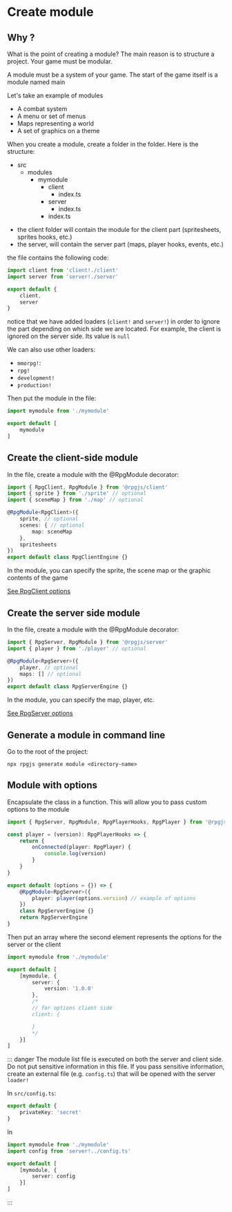 # Create module

## Why ?

What is the point of creating a module? The main reason is to structure a project. Your game must be modular.

A module must be a system of your game. The start of the game itself is a module named main

Let's take an example of modules
- A combat system
- A menu or set of menus
- Maps representing a world
- A set of graphics on a theme

When you create a module, create a folder in the <PathTo to="modDir" /> folder. Here is the structure:

* src
    * modules
        * mymodule
            * client
                * index.ts
            * server
                * index.ts
            * index.ts

- the client folder will contain the module for the client part (spritesheets, sprites hooks, etc.)
- the server, will contain the server part (maps, player hooks, events, etc.)

the <PathTo to="modDir" file="mymodule/index.ts" /> file contains the following code:

```ts
import client from 'client!./client'
import server from 'server!./server'

export default {
    client,
    server
}
```

notice that we have added loaders (`client!` and `server!`) in order to ignore the part depending on which side we are located. For example, the client is ignored on the server side. Its value is `null`

We can also use other loaders: 

- `mmorpg!`: 
- `rpg!`
- `development!`
- `production!`

Then put the module in the <PathTo to="moduleIndex" /> file:

```ts
import mymodule from './mymodule'

export default [
    mymodule
]
```

## Create the client-side module

In the <PathTo to="modDir" file="mymodule/client/index.ts" /> file, create a module with the @RpgModule decorator:

```ts
import { RpgClient, RpgModule } from '@rpgjs/client'
import { sprite } from './sprite' // optional
import { sceneMap } from './map' // optional

@RpgModule<RpgClient>({ 
    sprite, // optional
    scenes: { // optional
        map: sceneMap
    },
    spritesheets
})
export default class RpgClientEngine {}
```

In the module, you can specify the sprite, the scene map or the graphic contents of the game

[See RpgClient options](/classes/client.html#rpgclient-decorator)

## Create the server side module

In the <PathTo to="modDir" file="mymodule/server/index.ts" /> file, create a module with the @RpgModule decorator:

```ts
import { RpgServer, RpgModule } from '@rpgjs/server'
import { player } from './player' // optional

@RpgModule<RpgServer>({ 
    player, // optional
    maps: [] // optional
})
export default class RpgServerEngine {}
```

In the module, you can specify the map, player, etc.

[See RpgServer options](/classes/server.html#rpgmodule-rpgserver-decorator)

## Generate a module in command line

Go to the root of the project:

`npx rpgjs generate module <directory-name>`

## Module with options

Encapsulate the class in a function. This will allow you to pass custom options to the module

<PathTo to="modDir" file="mymodule/server/index.ts" />

```ts
import { RpgServer, RpgModule, RpgPlayerHooks, RpgPlayer } from '@rpgjs/server'

const player = (version): RpgPlayerHooks => {
    return {
        onConnected(player: RpgPlayer) {
            console.log(version)
        }
    }
}

export default (options = {}) => {
    @RpgModule<RpgServer>({ 
        player: player(options.version) // example of options
    })
    class RpgServerEngine {}
    return RpgServerEngine
}
```

Then put an array where the second element represents the options for the server or the client

<PathTo to="moduleIndex" />

```ts
import mymodule from './mymodule'

export default [
    [mymodule, {
        server: {
            version: '1.0.0'
        },
        /*
        // for options client side
        client: {

        }
        */
    }]
]
```

::: danger
The module list file is executed on both the server and client side. Do not put sensitive information in this file.
If you pass sensitive information, create an external file (e.g. `config.ts`) that will be opened with the server `loader!`

In `src/config.ts`:

```ts
export default {
    privateKey: 'secret'
}
```

In <PathTo to="moduleIndex" />

```ts
import mymodule from './mymodule'
import config from 'server!../config.ts'

export default [
    [mymodule, {
        server: config
    }]
]
```
:::
